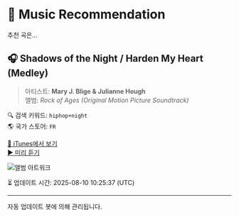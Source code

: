 
# 🎵 Music Recommendation

추천 곡은...

## 🎧 Shadows of the Night / Harden My Heart (Medley)  
> 아티스트: **Mary J. Blige & Julianne Hough**  
> 앨범: _Rock of Ages (Original Motion Picture Soundtrack)_  

🔍 검색 키워드: `hiphop+night`  
🌎 국가 스토어: `FR`

[🔗 iTunes에서 보기](https://music.apple.com/fr/album/shadows-of-the-night-harden-my-heart-medley/524648186?i=524648597&uo=4)  
[▶️ 미리 듣기](https://audio-ssl.itunes.apple.com/itunes-assets/AudioPreview125/v4/ce/f6/78/cef678a8-bc23-f856-69dc-a577a06a0315/mzaf_17677184674167409717.plus.aac.p.m4a)

![앨범 아트워크](https://is1-ssl.mzstatic.com/image/thumb/Music/v4/c4/de/af/c4deaf99-565c-25e7-5534-e4d26324700c/886443436282.jpg/100x100bb.jpg)

⏳ 업데이트 시간: 2025-08-10 10:25:37 (UTC)

---
자동 업데이트 봇에 의해 관리됩니다.

